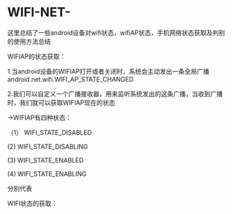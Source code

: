 # WIFI-NET-
这里总结了一些android设备对wifi状态，wifiAP状态，手机网络状态获取及判别的使用方法总结


WIFIAP的状态获取：


1.当android设备的WIFIAP打开或者关闭时，系统会主动发出一条全局广播android.net.wifi.WIFI_AP_STATE_CHANGED


2.我们可以自定义一个广播接收器，用来监听系统发出的这条广播，当收到广播时，我们就可以获取WIFIAP现在的状态
 
 
  ->WIFIAP有四种状态：
  
（1） WIFI_STATE_DISABLED  
 
 
 (2)  WIFI_STATE_DISABLING
                       
                       
 (3)  WIFI_STATE_ENABLED
                       
                       
 (4)  WIFI_STATE_ENABLING

分别代表




WIFI状态的获取：
